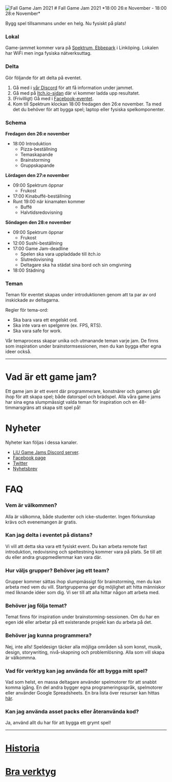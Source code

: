 <img src="/static/img/gamejam/banner-fgj21.png" alt="Fall Game Jam 2021" id="gamejam-banner">
# Fall Game Jam 2021
*18:00 26:e November - 18:00 28:e November*

Bygg spel tillsammans under en helg. Nu fysiskt på plats!

### Lokal
Game-jammet kommer vara på [Spektrum, Ebbepark](https://sanktkors.se/lediga-lokaler/linkoping/ebbepark/spektrum/) i Linköping. Lokalen har WiFi men inga fysiska nätverksuttag.

### Delta

Gör följande för att delta på eventet.

1. Gå med i [vår Discord](https://discord.gg/eHgXYMS) för att få information under jammet.
2. Gå med på [Itch.io-sidan](https://itch.io/jam/liu-fall-game-jam-2021) där vi kommer ladda upp resultatet.
3. (Frivilligt) Gå med i [Facebook-eventet](https://www.facebook.com/events/592287468735232).
4. Kom till Spektrum klockan 18:00 fredagen den 26:e november. Ta med det du behöver för att bygga spel; laptop eller fysiska spelkomponenter.

### Schema
**Fredagen den 26:e november**

- 18:00 Introduktion
    - Pizza-beställning
    - Temaskapande
    - Brainstorming
    - Gruppskapande

**Lördagen den 27:e november**

- 09:00 Spektrum öppnar
    - Frukost
- 17:00 Kinabuffé-beställning
- Runt 19:00 när kinamaten kommer
    - Buffé 
    - Halvtidsredovisning

**Söndagen den 28:e november**

- 09:00 Spektrum öppnar
    - Frukost
- 12:00 Sushi-beställning
- 17:00 Game Jam-deadline
    - Spelen ska vara uppladdade till itch.io
    - Slutredovisning
    - Deltagare ska ha städat sina bord och sin omgivning
- 18:00 Städning

### Teman

Teman för eventet skapas under introduktionen genom att ta par av ord inskickade av deltagarna.

Regler för tema-ord:

- Ska bara vara ett engelskt ord.
- Ska inte vara en spelgenre (ex. FPS, RTS).
- Ska vara safe for work. 

Vår temaprocess skapar unika och utmanande teman varje jam. De finns som inspiration under brainstormsessionen, men du kan bygga efter egna ideer också.

---

# Vad är ett game jam?

Ett game jam är ett event där programmerare, konstnärer och gamers går ihop för
att skapa spel; både datorspel och brädspel. Alla våra game jams har sina egna
slumpmässigt valda teman för inspiration och en 48-timmarsgräns att skapa sitt
spel på!

# Nyheter

Nyheter kan följas i dessa kanaler. 

- [LiU Game Jams Discord server](https://discord.gg/eHgXYMS).
- [Facebook page](https://www.facebook.com/liugamejam/)
- [Twitter](https://twitter.com/LiuGameJam)
- [Nyhetsbrev](http://us12.campaign-archive2.com/home/?u=092a6fffba8f6063437a51495&id=c3863c4bf5)


# FAQ

### Vem är välkommen?

Alla är välkomna, både studenter och icke-studenter. Ingen förkunskap krävs och
evenemangen är gratis.

### Kan jag delta i eventet på distans?

Vi vill att detta ska vara ett fysiskt event. Du kan arbeta remote fast introduktion, redovisning och speltestning kommer vara på plats. Se till att du eller andra gruppmedlemmar kan vara där.

### Hur väljs grupper? Behöver jag ett team?

Grupper kommer sättas ihop slumpmässigt för brainstorming, men du kan arbeta
med vem du vill. Startgrupperna ger dig möjlighet att hitta människor med
liknande idéer som dig. Vi ser till att alla hittar någon att arbeta med.

### Behöver jag följa temat?

Temat finns för inspiration under brainstorming-sessionen. Om du har en egen idé eller arbetar på ett existerande projekt kan du arbeta på det.

### Behöver jag kunna programmera?

Nej, inte alls! Speldesign täcker alla möjliga områden så som konst, musik,
design, storywriting, nivå-skapning och problemlösning. Alla som vill skapa är
välkommna.

### Vad för verktyg kan jag använda för att bygga mitt spel?

Vad som helst, en massa deltagare använder spelmotorer för att snabbt komma igång. En del andra bygger egna programeringsspråk, spelmotorer eller använder Google Spreadsheets. En bra lista över resurser kan hittas [här](/gamejam/tools/se).

### Kan jag använda asset packs eller återanvända kod?

Ja, använd allt du har för att bygga ett grymt spel!

---

# [Historia](/gamejam/history/se)

# [Bra verktyg](/gamejam/tools/se)
